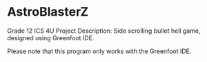 # AstroBlasterZ
Grade 12 ICS 4U Project
Description: Side scrolling bullet hell game, designed using Greenfoot IDE.

Please note that this program only works with the Greenfoot IDE.

